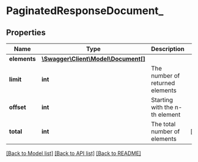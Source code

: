 # PaginatedResponseDocument_

## Properties
Name | Type | Description | Notes
------------ | ------------- | ------------- | -------------
**elements** | [**\Swagger\Client\Model\Document[]**](Document.md) |  | 
**limit** | **int** | The number of returned elements | 
**offset** | **int** | Starting with the n-th element | 
**total** | **int** | The total number of elements | [optional] 

[[Back to Model list]](../README.md#documentation-for-models) [[Back to API list]](../README.md#documentation-for-api-endpoints) [[Back to README]](../README.md)


